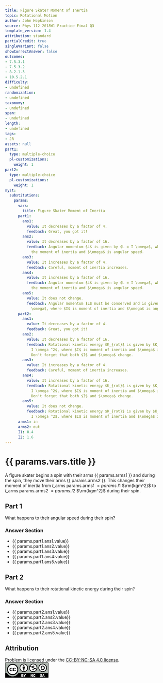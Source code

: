 ```yaml
---
title: Figure Skater Moment of Inertia
topic: Rotational Motion
author: John Hopkinson
source: Phys 112 2018W1 Practice Final Q3
template_version: 1.4
attribution: standard
partialCredit: true
singleVariant: false
showCorrectAnswer: false
outcomes:
- 7.5.3.1
- 7.5.3.2
- 8.2.1.3
- 10.5.2.1
difficulty:
- undefined
randomization:
- undefined
taxonomy:
- undefined
span:
- undefined
length:
- undefined
tags:
- JR
assets: null
part1:
  type: multiple-choice
  pl-customizations:
    weight: 1
part2:
  type: multiple-choice
  pl-customizations:
    weight: 1
myst:
  substitutions:
    params:
      vars:
        title: Figure Skater Moment of Inertia
      part1:
        ans1:
          value: It decreases by a factor of 4.
          feedback: Great, you got it!
        ans2:
          value: It decreases by a factor of 16.
          feedback: Angular momentum $L$ is given by $L = I \omega$, where $I$ is
            the moment of inertia and $\omega$ is angular speed.
        ans3:
          value: It increases by a factor of 4.
          feedback: Careful, moment of inertia increases.
        ans4:
          value: It increases by a factor of 16.
          feedback: Angular momentum $L$ is given by $L = I \omega$, where $I$ is
            the moment of inertia and $\omega$ is angular speed.
        ans5:
          value: It does not change.
          feedback: Angular momentum $L$ must be conserved and is given by $L = I
            \omega$, where $I$ is moment of inertia and $\omega$ is angular speed.
      part2:
        ans1:
          value: It decreases by a factor of 4.
          feedback: Great, you got it!
        ans2:
          value: It decreases by a factor of 16.
          feedback: Rotational kinetic energy $K_{rot}$ is given by $K_{rot} = 1/2
            I \omega ^2$, where $I$ is moment of inertia and $\omega$ is angular speed.
            Don't forget that both $I$ and $\omega$ change.
        ans3:
          value: It increases by a factor of 4.
          feedback: Careful, moment of inertia increases.
        ans4:
          value: It increases by a factor of 16.
          feedback: Rotational kinetic energy $K_{rot}$ is given by $K_{rot} = 1/2
            I \omega ^2$, where $I$ is moment of inertia and $\omega$ is angular speed.
            Don't forget that both $I$ and $\omega$ change.
        ans5:
          value: It does not change.
          feedback: Rotational kinetic energy $K_{rot}$ is given by $K_{rot} = 1/2
            I \omega ^2$, where $I$ is moment of inertia and $\omega$ is angular speed.
      arms1: in
      arms2: out
      I1: 0.4
      I2: 1.6
---
```

# {{ params.vars.title }}
A figure skater begins a spin with their arms {{ params.arms1 }} and during the spin, they move their arms {{ params.arms2 }}. This changes their moment of inertia from $I\_{\text{arms {{ params.arms1 }}}} = {{ params.I1 }}$ $\rm{kgm^2}$ to $I\_{\text{arms {{ params.arms2 }}}} = {{ params.I2 }}$ $\rm{kgm^2}$ during their spin.

## Part 1

What happens to their angular speed during their spin?

### Answer Section

- {{ params.part1.ans1.value}}
- {{ params.part1.ans2.value}}
- {{ params.part1.ans3.value}}
- {{ params.part1.ans4.value}}
- {{ params.part1.ans5.value}}

## Part 2

What happens to their rotational kinetic energy during their spin?

### Answer Section

- {{ params.part2.ans1.value}}
- {{ params.part2.ans2.value}}
- {{ params.part2.ans3.value}}
- {{ params.part2.ans4.value}}
- {{ params.part2.ans5.value}}

## Attribution

Problem is licensed under the [CC-BY-NC-SA 4.0 license](https://creativecommons.org/licenses/by-nc-sa/4.0/).<br> ![The Creative Commons 4.0 license requiring attribution-BY, non-commercial-NC, and share-alike-SA license.](https://raw.githubusercontent.com/firasm/bits/master/by-nc-sa.png)